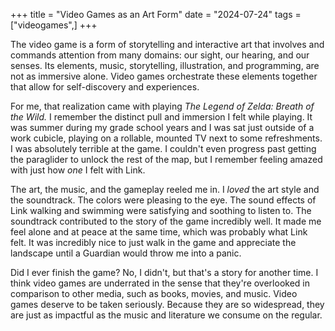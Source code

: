 +++
title = "Video Games as an Art Form"
date = "2024-07-24"
tags = ["videogames",]
+++

The video game is a form of storytelling and interactive art that involves and commands attention from many domains: our sight, our hearing, and our senses. Its elements, music, storytelling, illustration, and programming, are not as immersive alone. Video games orchestrate these elements together that allow for self-discovery and experiences.

For me, that realization came with playing *The Legend of Zelda: Breath of the Wild.* I remember the distinct pull and immersion I felt while playing. It was summer during my grade school years and I was sat just outside of a work cubicle, playing on a rollable, mounted TV next to some refreshments. I was absolutely terrible at the game. I couldn't even progress past getting the paraglider to unlock the rest of the map, but I remember feeling amazed with just how *one* I felt with Link.

The art, the music, and the gameplay reeled me in. I *loved* the art style and the soundtrack. The colors were pleasing to the eye. The sound effects of Link walking and swimming were satisfying and soothing to listen to. The soundtrack contributed to the story of the game incredibly well. It made me feel alone and at peace at the same time, which was probably what Link felt. It was incredibly nice to just walk in the game and appreciate the landscape until a Guardian would throw me into a panic.

Did I ever finish the game? No, I didn't, but that's a story for another time. I think video games are underrated in the sense that they're overlooked in comparison to other media, such as books, movies, and music. Video games deserve to be taken seriously. Because they are so widespread, they are just as impactful as the music and literature we consume on the regular.